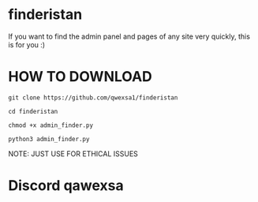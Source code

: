 # finderistan
If you want to find the admin panel and pages of any site very quickly, this is for you :)


# HOW TO DOWNLOAD

```
git clone https://github.com/qwexsa1/finderistan
```
```
cd finderistan
```
```
chmod +x admin_finder.py
```
```
python3 admin_finder.py
```

NOTE: JUST USE FOR ETHICAL ISSUES



# Discord qawexsa
